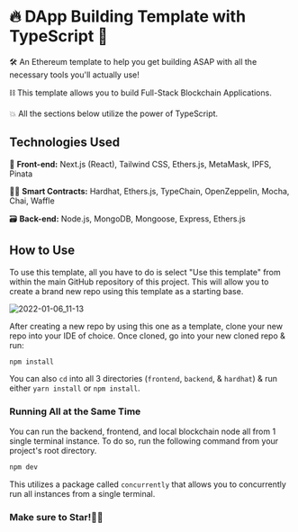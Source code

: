 # 🔥 DApp Building Template with TypeScript 🧰

🛠️ An Ethereum template to help you get building ASAP with all the necessary tools you'll actually use!

⛓️ This template allows you to build Full-Stack Blockchain Applications.

💥 All the sections below utilize the power of TypeScript.

## Technologies Used

🎨 __Front-end:__
Next.js (React), Tailwind CSS, Ethers.js, MetaMask, IPFS, Pinata

👷‍♂️ __Smart Contracts:__
Hardhat, Ethers.js, TypeChain, OpenZeppelin, Mocha, Chai, Waffle

🗃️ __Back-end:__
Node.js, MongoDB, Mongoose, Express, Ethers.js

## How to Use

To use this template, all you have to do is select "Use this template" from within the main GitHub repository of this project.
This will allow you to create a brand new repo using this template as a starting base.

![2022-01-06_11-13](https://user-images.githubusercontent.com/32179921/148439276-dd1618c6-50cc-45f2-99aa-654ad091fff1.png)

After creating a new repo by using this one as a template, clone your new repo into your IDE of choice.
Once cloned, go into your new cloned repo & run:

```bash
npm install
```

You can also `cd` into all 3 directories (`frontend`, `backend`, & `hardhat`) & run either `yarn install` or `npm install`.

### Running All at the Same Time

You can run the backend, frontend, and local blockchain node all from 1 single terminal instance.
To do so, run the following command from your project's root directory.

```bash
npm dev
```

This utilizes a package called `concurrently` that allows you to concurrently run all instances from a single terminal.

### Make sure to Star!🌟🤩
